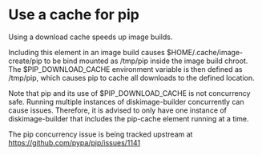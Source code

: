 # Use a cache for pip

Using a download cache speeds up image builds.

Including this element in an image build causes
$HOME/.cache/image-create/pip to be bind mounted as /tmp/pip inside
the image build chroot.  The $PIP_DOWNLOAD_CACHE environment variable
is then defined as /tmp/pip, which causes pip to cache all downloads
to the defined location.

Note that pip and its use of $PIP_DOWNLOAD_CACHE is not concurrency
safe.  Running multiple instances of diskimage-builder concurrently
can cause issues.  Therefore, it is advised to only have one instance
of diskimage-builder that includes the pip-cache element running at a
time.

The pip concurrency issue is being tracked upstream at
https://github.com/pypa/pip/issues/1141
